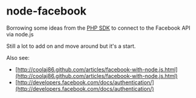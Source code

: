 node-facebook
=============

Borrowing some ideas from the [PHP SDK](http://github.com/facebook/php-sdk) to connect to the Facebook API via node.js

Still a lot to add on and move around but it's a start.

Also see:
* [http://coolaj86.github.com/articles/facebook-with-node.js.html](http://coolaj86.github.com/articles/facebook-with-node.js.html)
* [http://developers.facebook.com/docs/authentication/](http://developers.facebook.com/docs/authentication/)
